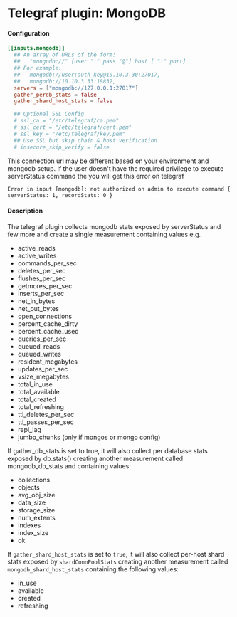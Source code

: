 # Telegraf plugin: MongoDB

#### Configuration

```toml
[[inputs.mongodb]]
  ## An array of URLs of the form:
  ##   "mongodb://" [user ":" pass "@"] host [ ":" port]
  ## For example:
  ##   mongodb://user:auth_key@10.10.3.30:27017,
  ##   mongodb://10.10.3.33:18832,
  servers = ["mongodb://127.0.0.1:27017"]
  gather_perdb_stats = false
  gather_shard_host_stats = false

  ## Optional SSL Config
  # ssl_ca = "/etc/telegraf/ca.pem"
  # ssl_cert = "/etc/telegraf/cert.pem"
  # ssl_key = "/etc/telegraf/key.pem"
  ## Use SSL but skip chain & host verification
  # insecure_skip_verify = false
```
This connection uri may be different based on your environment and mongodb
setup. If the user doesn't have the required privilege to execute serverStatus
command the you will get this error on telegraf

```
Error in input [mongodb]: not authorized on admin to execute command { serverStatus: 1, recordStats: 0 }
```

#### Description

The telegraf plugin collects mongodb stats exposed by serverStatus and few more
and create a single measurement containing values e.g.
 * active_reads
 * active_writes
 * commands_per_sec
 * deletes_per_sec
 * flushes_per_sec
 * getmores_per_sec
 * inserts_per_sec
 * net_in_bytes
 * net_out_bytes
 * open_connections
 * percent_cache_dirty
 * percent_cache_used
 * queries_per_sec
 * queued_reads
 * queued_writes
 * resident_megabytes
 * updates_per_sec
 * vsize_megabytes
 * total_in_use
 * total_available
 * total_created
 * total_refreshing
 * ttl_deletes_per_sec
 * ttl_passes_per_sec
 * repl_lag
 * jumbo_chunks (only if mongos or mongo config)

If gather_db_stats is set to true, it will also collect per database stats exposed by db.stats()
creating another measurement called mongodb_db_stats and containing values:
 * collections
 * objects
 * avg_obj_size
 * data_size
 * storage_size
 * num_extents
 * indexes
 * index_size
 * ok

If `gather_shard_host_stats` is set to `true`, it will also collect per-host shard stats exposed
by `shardConnPoolStats` creating another measurement called `mongodb_shard_host_stats`
containing the following values:
 * in_use
 * available
 * created
 * refreshing
